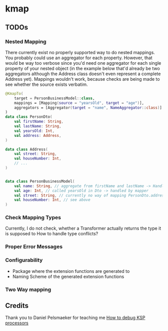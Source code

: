 # kmap

## TODOs

### Nested Mapping
There currently exist no properly supported way to do nested mappings.
You probably could use an aggregator for each property. However, that would be way too verbose since you'd need one aggregator
for each single property of your nested object (in the example below that'd already be two aggregators although the Address class
doesn't even represent a complete Address yet).
Mappings wouldn't work, because checks are being made to see whether the source exists verbatim. 
```kotlin
@KmapTo(
    target = PersonBusinessModel::class,
    mappings = [Mapping(source = "yearsOld", target = "age")],
    aggregators = [Aggregator(target = "name", NameAggregator::class)]
)
data class PersonDto(
    val firstName: String,
    val lastName: String,
    val yearsOld: Int,
    val address: Address,
)

data class Address(
    val street: String,
    val houseNumber: Int,
    // ...
)


data class PersonBusinessModel(
    val name: String, // aggregate from firstName and lastName -> Handled by aggregator
    val age: Int, // called yearsOld in Dto -> handled by mapper
    val street: String, // currently no way of mapping PersonDto.address.street to this, could be handled by an aggregator but should also be doable with a mapping in my mind
    val houseNumber: Int, // see above
)
```

### Check Mapping Types
Currently, I do not check, whether a Transformer actually returns the type it is supposed to 
How to handle type conflicts?

### Proper Error Messages

### Configurability
- Package where the extension functions are generated to
- Naming Scheme of the generated extension functions

### Two Way mapping

## Credits

Thank you to Daniel Pelsmaeker for teaching me [How to debug KSP processors](https://pelsmaeker.net/articles/debugging-ksp-gradle-plugin/)